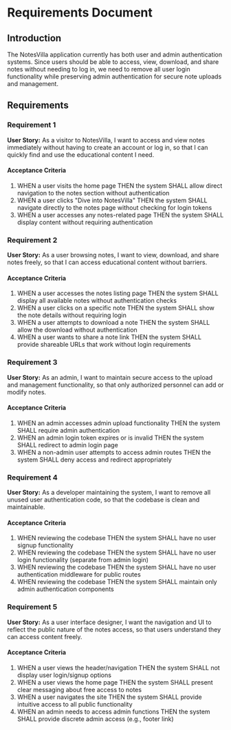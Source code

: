 # Requirements Document

## Introduction

The NotesVilla application currently has both user and admin authentication systems. Since users should be able to access, view, download, and share notes without needing to log in, we need to remove all user login functionality while preserving admin authentication for secure note uploads and management.

## Requirements

### Requirement 1

**User Story:** As a visitor to NotesVilla, I want to access and view notes immediately without having to create an account or log in, so that I can quickly find and use the educational content I need.

#### Acceptance Criteria

1. WHEN a user visits the home page THEN the system SHALL allow direct navigation to the notes section without authentication
2. WHEN a user clicks "Dive into NotesVilla" THEN the system SHALL navigate directly to the notes page without checking for login tokens
3. WHEN a user accesses any notes-related page THEN the system SHALL display content without requiring authentication

### Requirement 2

**User Story:** As a user browsing notes, I want to view, download, and share notes freely, so that I can access educational content without barriers.

#### Acceptance Criteria

1. WHEN a user accesses the notes listing page THEN the system SHALL display all available notes without authentication checks
2. WHEN a user clicks on a specific note THEN the system SHALL show the note details without requiring login
3. WHEN a user attempts to download a note THEN the system SHALL allow the download without authentication
4. WHEN a user wants to share a note link THEN the system SHALL provide shareable URLs that work without login requirements

### Requirement 3

**User Story:** As an admin, I want to maintain secure access to the upload and management functionality, so that only authorized personnel can add or modify notes.

#### Acceptance Criteria

1. WHEN an admin accesses admin upload functionality THEN the system SHALL require admin authentication
2. WHEN an admin login token expires or is invalid THEN the system SHALL redirect to admin login page
3. WHEN a non-admin user attempts to access admin routes THEN the system SHALL deny access and redirect appropriately

### Requirement 4

**User Story:** As a developer maintaining the system, I want to remove all unused user authentication code, so that the codebase is clean and maintainable.

#### Acceptance Criteria

1. WHEN reviewing the codebase THEN the system SHALL have no user signup functionality
2. WHEN reviewing the codebase THEN the system SHALL have no user login functionality (separate from admin login)
3. WHEN reviewing the codebase THEN the system SHALL have no user authentication middleware for public routes
4. WHEN reviewing the codebase THEN the system SHALL maintain only admin authentication components

### Requirement 5

**User Story:** As a user interface designer, I want the navigation and UI to reflect the public nature of the notes access, so that users understand they can access content freely.

#### Acceptance Criteria

1. WHEN a user views the header/navigation THEN the system SHALL not display user login/signup options
2. WHEN a user views the home page THEN the system SHALL present clear messaging about free access to notes
3. WHEN a user navigates the site THEN the system SHALL provide intuitive access to all public functionality
4. WHEN an admin needs to access admin functions THEN the system SHALL provide discrete admin access (e.g., footer link)